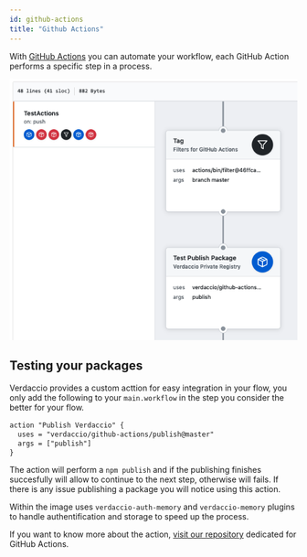 ```yaml
---
id: github-actions
title: "Github Actions"
---
```


With [GitHub Actions](https://github.com/features/actions) you can automate your workflow, each GitHub Action performs a specific step in a process.

![actions](/img/github-actions.png)

## Testing your packages

Verdaccio provides a custom acttion for easy integration in your flow, you only add the following to your `main.workflow` in the step
you consider the better for your flow.

```gha
action "Publish Verdaccio" {
  uses = "verdaccio/github-actions/publish@master"
  args = ["publish"]
}
```

The action will perform a `npm publish` and if the publishing finishes succesfully will allow to continue to the next step, otherwise will fails. If there is
any issue publishing a package you will notice using this action.

Within the image uses `verdaccio-auth-memory` and `verdaccio-memory` plugins to handle authentification and storage to speed up the process.

If you want to know more about the action, [visit our repository](https://github.com/verdaccio/github-actions) dedicated for GitHub Actions.
